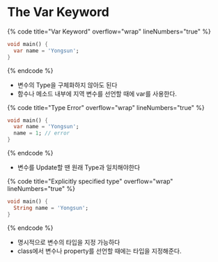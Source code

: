 # The Var Keyword

{% code title="Var Keyword" overflow="wrap" lineNumbers="true" %}
```dart
void main() {
  var name = 'Yongsun';
}
```
{% endcode %}

* 변수의 Type을 구체화하지 않아도 된다
* 함수나 메소드 내부에 지역 변수를 선언할 때에 var를 사용한다.

{% code title="Type Error" overflow="wrap" lineNumbers="true" %}
```dart
void main() {
  var name = 'Yongsun';
  name = 1; // error
}
```
{% endcode %}

* 변수를 Update할 땐 원래 Type과 일치해야한다

{% code title="Explicitly specified type" overflow="wrap" lineNumbers="true" %}
```dart
void main() {
  String name = 'Yongsun';
}
```
{% endcode %}

* 명시적으로 변수의 타입을 지정 가능하다
* class에서 변수나 property를 선언할 때에는 타입을 지정해준다.
